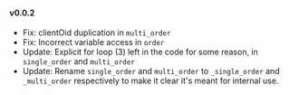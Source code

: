 #### v0.0.2

- Fix: clientOid duplication in `multi_order`
- Fix: Incorrect variable access in `order`
- Update: Explicit for loop (3) left in the code for some reason, in `single_order` and `multi_order`
- Update: Rename `single_order` and `multi_order` to `_single_order` and `_multi_order` respectively to make it clear it's meant for internal use.
